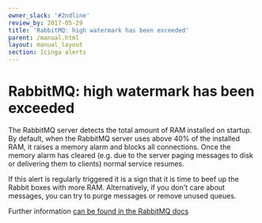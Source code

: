 ```yaml
---
owner_slack: '#2ndline'
review_by: 2017-05-29
title: 'RabbitMQ: high watermark has been exceeded'
parent: /manual.html
layout: manual_layout
section: Icinga alerts
---
```


# RabbitMQ: high watermark has been exceeded

The RabbitMQ server detects the total amount of RAM installed on
startup. By default, when the RabbitMQ server uses above 40% of the
installed RAM, it raises a memory alarm and blocks all connections. Once
the memory alarm has cleared (e.g. due to the server paging messages to
disk or delivering them to clients) normal service resumes.

If this alert is regularly triggered it is a sign that it is time to
beef up the Rabbit boxes with more RAM. Alternatively, if you don't care
about messages, you can try to purge messages or remove unused queues.

Further information [can be found in the RabbitMQ docs](https://www.rabbitmq.com/memory.html)
